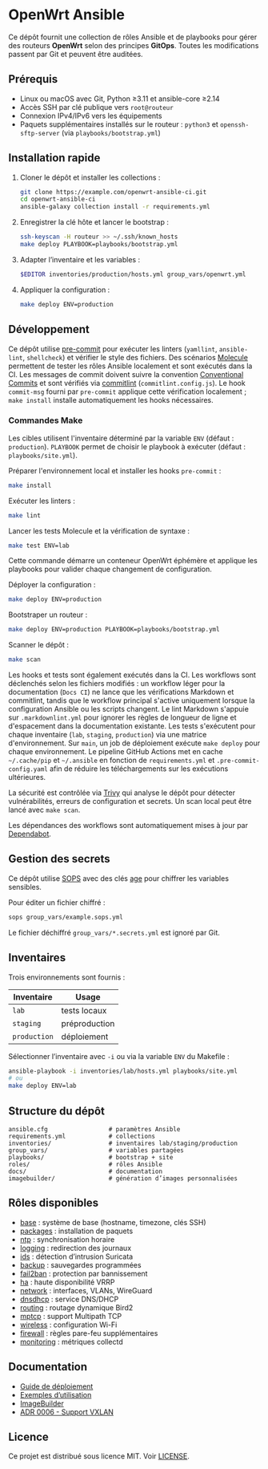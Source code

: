 # OpenWrt Ansible

Ce dépôt fournit une collection de rôles Ansible et de playbooks pour gérer des
routeurs **OpenWrt** selon des principes **GitOps**.
Toutes les modifications passent par Git et peuvent être auditées.

## Prérequis

- Linux ou macOS avec Git, Python ≥3.11 et ansible-core ≥2.14
- Accès SSH par clé publique vers `root@routeur`
- Connexion IPv4/IPv6 vers les équipements
- Paquets supplémentaires installés sur le routeur : `python3` et
  `openssh-sftp-server` (via `playbooks/bootstrap.yml`)

## Installation rapide

1. Cloner le dépôt et installer les collections :

   ```bash
   git clone https://example.com/openwrt-ansible-ci.git
   cd openwrt-ansible-ci
   ansible-galaxy collection install -r requirements.yml
   ```

2. Enregistrer la clé hôte et lancer le bootstrap :

   ```bash
   ssh-keyscan -H routeur >> ~/.ssh/known_hosts
   make deploy PLAYBOOK=playbooks/bootstrap.yml
   ```

3. Adapter l’inventaire et les variables :

   ```bash
   $EDITOR inventories/production/hosts.yml group_vars/openwrt.yml
   ```

4. Appliquer la configuration :

   ```bash
   make deploy ENV=production
   ```

## Développement

Ce dépôt utilise [pre-commit](https://pre-commit.com) pour exécuter les linters
(`yamllint`, `ansible-lint`, `shellcheck`) et vérifier le style des fichiers.
Des scénarios [Molecule](https://molecule.readthedocs.io) permettent de
tester les rôles Ansible localement et sont exécutés dans la CI.
Les messages de commit doivent suivre la convention
[Conventional Commits](https://www.conventionalcommits.org) et sont vérifiés via
[commitlint](https://commitlint.js.org) (`commitlint.config.js`).
Le hook `commit-msg` fourni par `pre-commit` applique cette vérification
localement ;
`make install` installe automatiquement les hooks nécessaires.

### Commandes Make

Les cibles utilisent l'inventaire déterminé par la variable `ENV` (défaut : `production`).
`PLAYBOOK` permet de choisir le playbook à exécuter (défaut : `playbooks/site.yml`).

Préparer l'environnement local et installer les hooks `pre-commit` :

```bash
make install
```

Exécuter les linters :

```bash
make lint
```

Lancer les tests Molecule et la vérification de syntaxe :

```bash
make test ENV=lab
```

Cette commande démarre un conteneur OpenWrt éphémère et applique les
playbooks pour valider chaque changement de configuration.

Déployer la configuration :

```bash
make deploy ENV=production
```

Bootstraper un routeur :

```bash
make deploy ENV=production PLAYBOOK=playbooks/bootstrap.yml
```

Scanner le dépôt :

```bash
make scan
```

Les hooks et tests sont également exécutés dans la CI.
Les workflows sont déclenchés selon les fichiers modifiés :
un workflow léger pour la documentation (`Docs CI`) ne lance que les vérifications
Markdown et commitlint, tandis que le workflow principal s'active uniquement lorsque
la configuration Ansible ou les scripts changent.
Le lint Markdown s'appuie sur `.markdownlint.yml` pour ignorer les règles de
longueur de ligne et d'espacement dans la documentation existante.
Les tests s'exécutent pour chaque inventaire (`lab`, `staging`, `production`)
via une matrice d'environnement.
Sur `main`, un job de déploiement exécute `make deploy` pour chaque environnement.
Le pipeline GitHub Actions met en cache
`~/.cache/pip` et `~/.ansible` en fonction de
`requirements.yml` et `.pre-commit-config.yaml` afin de réduire les téléchargements
sur les exécutions ultérieures.

La sécurité est contrôlée via
[Trivy](https://github.com/aquasecurity/trivy) qui analyse le dépôt pour détecter
vulnérabilités, erreurs de configuration et secrets.
Un scan local peut être lancé avec `make scan`.

Les dépendances des workflows sont automatiquement mises à jour par
[Dependabot](https://docs.github.com/fr/code-security/dependabot).

## Gestion des secrets

Ce dépôt utilise [SOPS](https://github.com/getsops/sops) avec des clés
[age](https://age-encryption.org/) pour chiffrer
les variables sensibles.

Pour éditer un fichier chiffré :

```bash
sops group_vars/example.sops.yml
```

Le fichier déchiffré `group_vars/*.secrets.yml` est ignoré par Git.

## Inventaires

Trois environnements sont fournis :

| Inventaire  | Usage           |
|-------------|-----------------|
| `lab`       | tests locaux    |
| `staging`   | préproduction   |
| `production`| déploiement     |

Sélectionner l’inventaire avec `-i` ou via la variable `ENV` du Makefile :

```bash
ansible-playbook -i inventories/lab/hosts.yml playbooks/site.yml
# ou
make deploy ENV=lab
```

## Structure du dépôt

```text
ansible.cfg                 # paramètres Ansible
requirements.yml            # collections
inventories/                # inventaires lab/staging/production
group_vars/                 # variables partagées
playbooks/                  # bootstrap + site
roles/                      # rôles Ansible
docs/                       # documentation
imagebuilder/               # génération d’images personnalisées
```

## Rôles disponibles

- [base](roles/base/README.md) : système de base (hostname, timezone, clés SSH)
- [packages](roles/packages/README.md) : installation de paquets
- [ntp](roles/ntp/README.md) : synchronisation horaire
- [logging](roles/logging/README.md) : redirection des journaux
- [ids](roles/ids/README.md) : détection d’intrusion Suricata
- [backup](roles/backup/README.md) : sauvegardes programmées
- [fail2ban](roles/fail2ban/README.md) : protection par bannissement
- [ha](roles/ha/README.md) : haute disponibilité VRRP
- [network](roles/network/README.md) : interfaces, VLANs, WireGuard
- [dnsdhcp](roles/dnsdhcp/README.md) : service DNS/DHCP
- [routing](roles/routing/README.md) : routage dynamique Bird2
- [mptcp](roles/mptcp/README.md) : support Multipath TCP
- [wireless](roles/wireless/README.md) : configuration Wi-Fi
- [firewall](roles/firewall/README.md) : règles pare-feu supplémentaires
- [monitoring](roles/monitoring/README.md) : métriques collectd

## Documentation

- [Guide de déploiement](docs/deploiement-openwrt.md)
- [Exemples d’utilisation](docs/examples.md)
- [ImageBuilder](imagebuilder/README.md)
- [ADR 0006 - Support VXLAN](docs/adr/0006-vxlan-support.md)

## Licence

Ce projet est distribué sous licence MIT. Voir [LICENSE](LICENSE).
